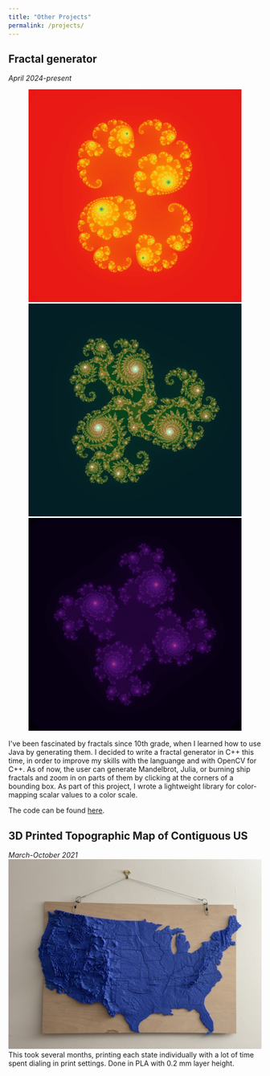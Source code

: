 ```yaml
---
title: "Other Projects"
permalink: /projects/
---
```

## Fractal generator
_April 2024-present_
<figure class="third">
  <a href="/assets/images/julia_rainbow_0.285+0.01i_-1.5_-1.5_res3e+02.png" title="Julia of iteration of f(z)=z^2+0.285+0.01i." alt="Julia of iteration of f(z)=z^2+0.285+0.01i.">
  <img src="/assets/images/julia_rainbow_0.285+0.01i_-1.5_-1.5_res3e+02.png" alt=""></a>
  <a href="/assets/images/multijulia_rainbow2_o2.95_-0.5+-0.05i_-1.5_-1.5_res300.png" title="Julia set of iteration of f(z)=z^3-0.5-0.05i." alt="Julia set of iteration of f(z)=z^3-0.5-0.05i.">
  <img src="/assets/images/multijulia_rainbow2_o2.95_-0.5+-0.05i_-1.5_-1.5_res300.png" alt=""></a>
  <a href="/assets/images/multijulia_magma2_o4_-0.5+0.45i_-1.5_-1.5_res300.png" title="Julia set of iteration of f(z)=z^4-0.5+0.45i.">
  <img src="/assets/images/multijulia_magma2_o4_-0.5+0.45i_-1.5_-1.5_res300.png"></a>
  <!-- <figcaption></figcaption> -->
</figure>
I've been fascinated by fractals since 10th grade, when I learned how to use Java by generating them. I decided to write a fractal generator in C++ this time, in order to improve my skills with the languange and with OpenCV for C++. As of now, the user can generate Mandelbrot, Julia, or burning ship fractals and zoom in on parts of them by clicking at the corners of a bounding box. As part of this project, I wrote a lightweight library for color-mapping scalar values to a color scale.

The code can be found [here](https://github.com/qscgy/fractals-redux/).

## 3D Printed Topographic Map of Contiguous US
_March-October 2021_
![A 3D printed topographical map of the United States, in blue plastic.](/assets/images/IMG_4153.jpg)
This took several months, printing each state individually with a lot of time spent dialing in print settings. Done in PLA with 0.2 mm layer height.
